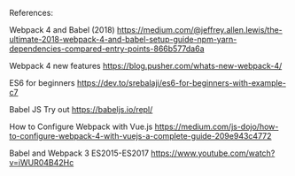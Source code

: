 


References:

Webpack 4 and Babel (2018)
https://medium.com/@jeffrey.allen.lewis/the-ultimate-2018-webpack-4-and-babel-setup-guide-npm-yarn-dependencies-compared-entry-points-866b577da6a

Webpack 4 new features
https://blog.pusher.com/whats-new-webpack-4/

ES6 for beginners
https://dev.to/srebalaji/es6-for-beginners-with-example-c7

Babel JS Try out
https://babeljs.io/repl/

How to Configure Webpack  with Vue.js
https://medium.com/js-dojo/how-to-configure-webpack-4-with-vuejs-a-complete-guide-209e943c4772

Babel and Webpack 3 ES2015-ES2017
https://www.youtube.com/watch?v=iWUR04B42Hc
